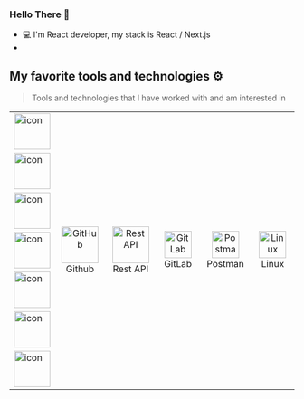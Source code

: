 ### Hello There 👋

- 💻 I'm React developer, my stack is React / Next.js
- 

## My favorite tools and technologies ⚙️

> Tools and technologies that I have worked with and am interested in

<table>
  <tr>
    <td style="display: flex; align-items: flex-start;">
      <img src="https://techstack-generator.vercel.app/ts-icon.svg" alt="icon" width="64" height="64" />
  </td>
  <td style="display: flex; align-items: flex-start;">
    <img src="https://techstack-generator.vercel.app/js-icon.svg" alt="icon" width="64" height="64" />
  </td>
    <td style="display: flex; align-items: flex-start;">
      <img src="https://techstack-generator.vercel.app/react-icon.svg" alt="icon" width="64" height="64" />
  </td>
    <td style="display: flex; align-items: flex-start;">
      <img src="https://techstack-generator.vercel.app/redux-icon.svg" alt="icon" width="64" height="64" />
  </td>
    <td style="display: flex; align-items: flex-start;">
      <img src="https://techstack-generator.vercel.app/restapi-icon.svg" alt="icon" width="64" height="64" />
  </td>
    <td style="display: flex; align-items: flex-start;">
      <img src="https://techstack-generator.vercel.app/github-icon.svg" alt="icon" width="64" height="64" />
  </td>
    <td style="display: flex; align-items: flex-start;">
      <img src="https://techstack-generator.vercel.app/nginx-icon.svg" alt="icon" width="64" height="64" />
  </td>
    <td align="center" width="96">
        <img src="https://techstack-generator.vercel.app/github-icon.svg" width="65" height="65" alt="GitHub" />
      <br>Github
    </td>
          <td align="center" width="96">
        <img src="https://techstack-generator.vercel.app/restapi-icon.svg" width="65" height="65" alt="Rest API" />
      <br>Rest API
    </td>
    <td align="center"  width="96">
        <img src="https://skillicons.dev/icons?i=gitlab" width="48" height="48" alt="GitLab" />
      <br>GitLab
    </td>
    <td align="center" width="96">
        <img src="https://skillicons.dev/icons?i=postman" width="48" height="48" alt="Postman" />
      <br>Postman
    </td>
            <td align="center" width="96">
        <img src="https://skillicons.dev/icons?i=linux" width="48" height="48" alt="Linux" />
      <br>Linux
    </td>
  </tr>
 <tr>
 </tr>
</table>
